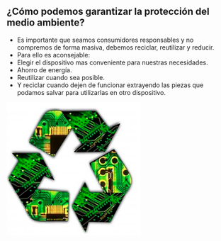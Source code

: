## ¿Cómo podemos garantizar la protección del medio ambiente?

- Es importante que seamos consumidores responsables y no compremos de forma masiva, debemos reciclar, reutilizar y reducir.
- Para ello es aconsejable:
- Elegir el dispositivo mas conveniente para nuestras necesidades.
- Ahorro de energía.
- Reutilizar cuando sea posible.
- Y reciclar cuando dejen de funcionar extrayendo las piezas que podamos salvar para utilizarlas en otro dispositivo.


![image](re.png)

